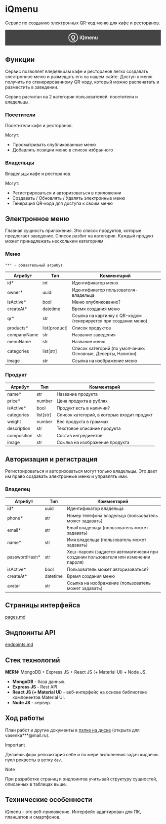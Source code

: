 # iQmenu

Сервис по созданию электронных QR-код меню для кафе и ресторанов.

<div align=center>
  <img src="docs/assets/logo-line.svg" />
</div>

## Функции

Сервис позволяет вледельцам кафе и ресторанов легко создавать электронное меню и размещать его на нашем сайте. Доступ к меню получить по сгенерированному QR-коду, который можно распечатать и разместить в заведении.

Сервис расчитан на 2 категории пользователей: посетители и владельцы.

### Посетители

Посетители кафе и ресторанов.

Могут:
- Просматривать опубликованные меню
- Добавлять позиции меню в список избранного

### Владельцы

Владельцы кафе и ресторанов.

Могут:
- Регистрироваться и авторизоваться в приложении
- Создавать / Обновлять / Удалять электронные меню
- Генерация QR-кода для доступа к своим меню

## Электронное меню

Главная сущность приложения. Это список продуктов, которые предлогает заведение. Список разбит на категории. Каждый продукт может принадлежать нескольким категориям.

### Меню

`"*" - обязательный атрибут`

Атрибут | Тип | Комментарий
---|---|---
id* | int | Идентификатор меню
owner* | uuid | Идентификатор пользователя-владельца
isActive* | bool | Меню опубликованно?
createAt* | datetime | Время создания меню
qr* | str | Ссылка на картинку с QR-кодом (генерируется при создании меню)
products* | list[product] | Список продуктов
companyName | str | Название заведения
menuName | str | Название меню
categories | list[str] | Список категорий (по умолчанию: Основные, Десерты, Напитки)
image | str | Ссылка на изображение меню

### Продукт

Атрибут | Тип | Комментарий
---|---|---
name* | str | Название продукта
price* | number | Цена продукта в рублях
isActive* | bool | Продукт есть в наличии?
categories | list[str] | Список категорий, в которые входит продукт
weight | number | Вес продукта в граммах
description | str | Текстовое описание продукта
composition | str | Состав ингредиентов
image | str | Ссылка на изображение продукта

## Авторизация и регистрация

Регистрироваться и авторизоваться могут только владельцы. Это дает им право создавать электронные меню и управлять ими.

### Владелец

Атрибут | Тип | Комментарий
---|---|---
id* | uuid | Идентификатор владельца
phone* | str | Номер телефона владельца (пользователь может задавать)
email* | str | Email владельца (пользователь может задавать)
name* | str | Имя владельца (пользователь может задавать)
passwordHash* | str | Хеш-пароля (задается автоматически при создании пользователя или изменении пароля)
isActive* | bool | Пользователь может авторизоваться?
createAt* | datetime | Время создания меню
avatar | str | Ссылка на изображение (пользователь может задавать)

## Страницы интерфейса

[pages.md](/docs/pages.md)

## Эндпоинты API

[endpoints.md](/docs/endpoints.md)

## Стек технологий

**MERN:** MongoDB + Express JS + React JS (+ Material UI) + Node JS.

- **MongoDB** - база данных.
- **Express JS** - Rest API.
- **React JS (+ Material UI)** - веб-интерфейс на основе библиотеке компонентов Material UI.
- **Node JS** - сервер.

## Ход работы

План работ и другие документы в [папке на диске](https://drive.google.com/drive/folders/1uhOXl5HWSEQCH_ULBHB0_cz0Zdm2dqIZ?usp=sharing) (открыта для vasenka***@mail.ru).

> [!IMPORTANT]
> Делаешь форк репозитория себе и по мере выполнения задач кидаешь пулл реквесты в ветку `dev`.

> [!NOTE]
> При разработке страниц и эндпоинтов учитывай структуру сущностей, описанных в таблицах выше.

## Технические особенности

iQmenu - это веб-приложение. Интерфейс адаптирован для ПК, планшетов и смартфонов.